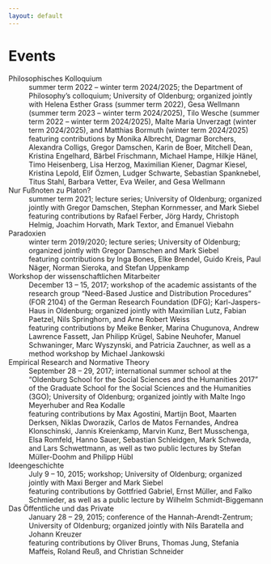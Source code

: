 ```yaml
---
layout: default
---
```


# Events

<dl>
   <dt>Philosophisches Kolloquium</dt>
      <dd>summer term 2022 – winter term 2024/2025; the Department of Philosophy’s colloquium; University of Oldenburg; organized jointly with Helena Esther Grass (summer term 2022), Gesa Wellmann (summer term 2023 – winter term 2024/2025), Tilo Wesche (summer term 2022 – winter term 2024/2025), Malte Maria Unverzagt (winter term 2024/2025), and Matthias Bormuth (winter term 2024/2025)</dd>
      <dd>featuring contributions by Monika Albrecht, Dagmar Borchers, Alexandra Colligs, Gregor Damschen, Karin de Boer, Mitchell Dean, Kristina Engelhard, Bärbel Frischmann, Michael Hampe, Hilkje Hänel, Timo Heisenberg, Lisa Herzog, Maximilian Kiener, Dagmar Kiesel, Kristina Lepold, Elif Özmen, Ludger Schwarte, Sebastian Spanknebel, Titus Stahl, Barbara Vetter, Eva Weiler, and Gesa Wellmann</dd>
  <dt>Nur Fußnoten zu Platon?</dt>
      <dd>summer term 2021; lecture series; University of Oldenburg; organized jointly with Gregor Damschen, Stephan Kornmesser, and Mark Siebel</dd>
      <dd>featuring contributions by Rafael Ferber, Jörg Hardy, Christoph Helmig, Joachim Horvath, Mark Textor, and Emanuel Viebahn</dd>
   <dt>Paradoxien</dt>
      <dd>winter term 2019/2020; lecture series; University of Oldenburg; organized jointly with Gregor Damschen and Mark Siebel</dd>
      <dd>featuring contributions by Inga Bones, Elke Brendel, Guido Kreis, Paul Näger, Norman Sieroka, and Stefan Uppenkamp</dd>
   <dt>Workshop der wissenschaftlichen Mitarbeiter</dt>
      <dd>December 13 – 15, 2017; workshop of the academic assistants of the research group “Need-Based Justice and Distribution Procedures” (FOR 2104) of the German Research Foundation (DFG); Karl-Jaspers-Haus in Oldenburg; organized jointly with Maximilian Lutz, Fabian Paetzel, Nils Springhorn, and Arne Robert Weiss</dd>
      <dd>featuring contributions by Meike Benker, Marina Chugunova, Andrew Lawrence Fassett, Jan Philipp Krügel, Sabine Neuhofer, Manuel Schwaninger, Marc Wyszynski, and Patricia Zauchner, as well as a method workshop by Michael Jankowski</dd>
   <dt>Empirical Research and Normative Theory</dt>
      <dd>September 28 – 29, 2017; international summer school at the “Oldenburg School for the Social Sciences and the Humanities 2017” of the Graduate School for the Social Sciences and the Humanities (3GO); University of Oldenburg; organized jointly with Malte Ingo Meyerhuber and Rea Kodalle</dd>
      <dd>featuring contributions by Max Agostini, Martijn Boot, Maarten Derksen, Niklas Dworazik, Carlos de Matos Fernandes, Andrea Klonschinski, Jannis Kreienkamp, Marvin Kunz, Bert Musschenga, Elsa Romfeld, Hanno Sauer, Sebastian Schleidgen, Mark Schweda, and Lars Schwettmann, as well as two public lectures by Stefan Müller-Doohm and Philipp Hübl</dd>
  <dt>Ideengeschichte</dt>
      <dd>July 9 – 10, 2015; workshop; University of Oldenburg; organized jointly with Maxi Berger and Mark Siebel</dd>
      <dd>featuring contributions by Gottfried Gabriel, Ernst Müller, and Falko Schmieder, as well as a public lecture by Wilhelm Schmidt-Biggemann</dd>
  <dt>Das Öffentliche und das Private</dt>
      <dd>January 28 – 29, 2015; conference of the Hannah-Arendt-Zentrum; University of Oldenburg; organized jointly with Nils Baratella and Johann Kreuzer</dd>
      <dd>featuring contributions by Oliver Bruns, Thomas Jung, Stefania Maffeis, Roland Reuß, and Christian Schneider</dd>
</dl>
